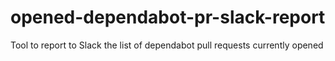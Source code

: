 # opened-dependabot-pr-slack-report
Tool to report to Slack the list of dependabot pull requests currently opened
